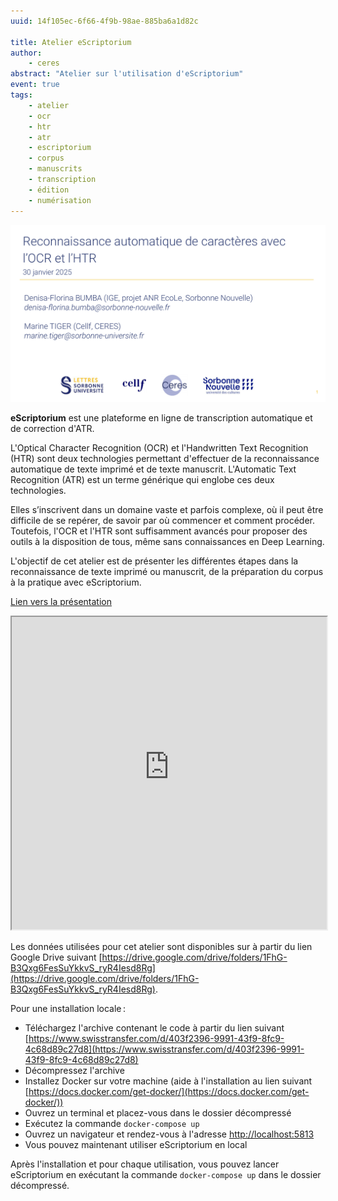 ```yaml
---
uuid: 14f105ec-6f66-4f9b-98ae-885ba6a1d82c

title: Atelier eScriptorium
author:
    - ceres
abstract: "Atelier sur l'utilisation d'eScriptorium"
event: true
tags:
    - atelier
    - ocr
    - htr
    - atr
    - escriptorium
    - corpus
    - manuscrits
    - transcription
    - édition
    - numérisation
---
```


![](atelier_escriptorium.png)

**eScriptorium** est une plateforme en ligne de transcription
automatique et de correction d'ATR.

L'Optical Character Recognition (OCR) et l'Handwritten Text Recognition (HTR) sont deux technologies permettant d'effectuer de la reconnaissance automatique de texte imprimé et de texte manuscrit. L'Automatic Text Recognition (ATR) est un terme générique qui englobe ces deux technologies.

Elles s’inscrivent dans un domaine vaste et parfois complexe, où il peut être difficile de se repérer, de savoir par où commencer et comment procéder. 
Toutefois, l'OCR et l'HTR sont suffisamment avancés pour proposer des outils à la disposition de tous, même sans connaissances en Deep Learning.

L'objectif de cet atelier est de présenter les différentes étapes dans la reconnaissance de texte imprimé ou manuscrit, de la préparation du corpus à la pratique avec eScriptorium.

[Lien vers la présentation](atelier_escriptorium.pdf)
<iframe src="https://ceres.sorbonne-universite.fr/0e04bff2e6809e6c74d9b6cca778ef2c/atelier_escriptorium.pdf" type="application/pdf" width="100%" height="500px">
    <p>Vous pouvez <a href="atelier_escriptorium.pdf">télécharger le PDF</a>.</p>
</iframe>

Les données utilisées pour cet atelier sont disponibles sur à partir du lien Google Drive suivant [https://drive.google.com/drive/folders/1FhG-B3Qxg6FesSuYkkvS_ryR4Iesd8Rg](https://drive.google.com/drive/folders/1FhG-B3Qxg6FesSuYkkvS_ryR4Iesd8Rg).

Pour une installation locale :
- Téléchargez l'archive contenant le code à partir du lien suivant [https://www.swisstransfer.com/d/403f2396-9991-43f9-8fc9-4c68d89c27d8](https://www.swisstransfer.com/d/403f2396-9991-43f9-8fc9-4c68d89c27d8)
- Décompressez l'archive
- Installez Docker sur votre machine (aide à l'installation au lien suivant [https://docs.docker.com/get-docker/](https://docs.docker.com/get-docker/))
- Ouvrez un terminal et placez-vous dans le dossier décompressé
- Exécutez la commande `docker-compose up`
- Ouvrez un navigateur et rendez-vous à l'adresse [http://localhost:5813](http://localhost:5813)
- Vous pouvez maintenant utiliser eScriptorium en local

Après l'installation et pour chaque utilisation, vous pouvez lancer eScriptorium en exécutant la commande `docker-compose up` dans le dossier décompressé.
